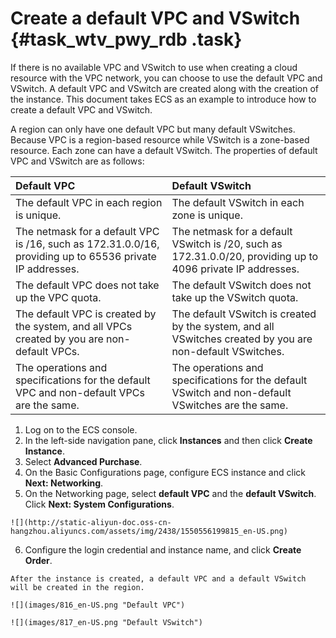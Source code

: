 # Create a default VPC and VSwitch {#task_wtv_pwy_rdb .task}

If there is no available VPC and VSwitch to use when creating a cloud resource with the VPC network, you can choose to use the default VPC and VSwitch. A default VPC and VSwitch are created along with the creation of the instance. This document takes ECS as an example to introduce how to create a default VPC and VSwitch.

A region can only have one default VPC but many default VSwitches. Because VPC is a region-based resource while VSwitch is a zone-based resource. Each zone can have a default VSwitch. The properties of default VPC and VSwitch are as follows:

|Default VPC|Default VSwitch|
|:----------|:--------------|
|The default VPC in each region is unique.|The default VSwitch in each zone is unique.|
|The netmask for a default VPC is /16, such as 172.31.0.0/16, providing up to 65536 private IP addresses.|The netmask for a default VSwitch is /20, such as 172.31.0.0/20, providing up to 4096 private IP addresses.|
|The default VPC does not take up the VPC quota.|The default VSwitch does not take up the VSwitch quota.|
|The default VPC is created by the system, and all VPCs created by you are non-default VPCs.|The default VSwitch is created by the system, and all VSwitches created by you are non-default VSwitches.|
|The operations and specifications for the default VPC and non-default VPCs are the same.|The operations and specifications for the default VSwitch and non-default VSwitches are the same.|

1.   Log on to the ECS console. 
2.   In the left-side navigation pane, click **Instances** and then click **Create Instance**. 
3.   Select **Advanced Purchase**. 
4.   On the Basic Configurations page, configure ECS instance and click **Next: Networking**. 
5.   On the Networking page, select **default VPC** and the **default VSwitch**. Click **Next: System Configurations**. 

    ![](http://static-aliyun-doc.oss-cn-hangzhou.aliyuncs.com/assets/img/2438/1550556199815_en-US.png)

6.   Configure the login credential and instance name, and click **Create Order**. 

    After the instance is created, a default VPC and a default VSwitch will be created in the region.

    ![](images/816_en-US.png "Default VPC")

    ![](images/817_en-US.png "Default VSwitch")



